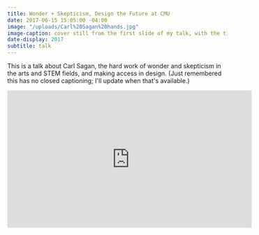 ```yaml
---
title: Wonder + Skepticism, Design the Future at CMU
date: 2017-06-15 15:05:00 -04:00
image: "/uploads/Carl%20Sagan%20hands.jpg"
image-caption: cover still from the first slide of my talk, with the title and date
date-display: 2017
subtitle: talk
---
```


This is a talk about Carl Sagan, the hard work of wonder and skepticism in the arts and STEM fields, and making access in design. (Just remembered this has no closed captioning; I'll update when that's available.)

<iframe width="560" height="315" src="https://www.youtube.com/embed/XGccg2qv_zk" frameborder="0" allowfullscreen></iframe>